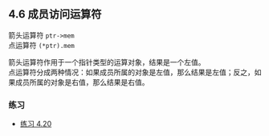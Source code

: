 ## 4.6 成员访问运算符

箭头运算符 `ptr->mem`  
点运算符 `(*ptr).mem`

箭头运算符作用于一个指针类型的运算对象，结果是一个左值。  
点运算符分成两种情况：如果成员所属的对象是左值，那么结果是左值；反之，如果成员所属的对象是右值，那么结果是右值。

### 练习
* [练习 4.20](../src/quiz_4.20.cpp)
